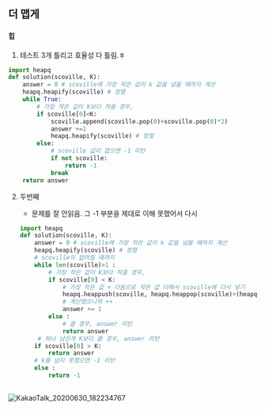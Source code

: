 ## 더 맵게

#### 힙

1. 테스트 3개 틀리고 효율성 다 틀림.ㅎ

```python
import heapq
def solution(scoville, K):
    answer = 0 # scoville에 가장 작은 값이 k 값을 넘을 때까지 계산
    heapq.heapify(scoville) # 정렬
    while True:
        # 가장 작은 값이 K보다 작을 경우,
        if scoville[0]<K:
            scoville.append(scoville.pop(0)+scoville.pop(0)*2)
            answer +=1
            heapq.heapify(scoville) # 정렬 
        else:
            # scoville 값이 없으면 -1 리턴
            if not scoville:
                return -1
            break
    return answer
```

2. 두번째

   - 문제를 잘 안읽음. 그 -1 부분을 제대로 이해 못했어서 다시

   ```python
   import heapq
   def solution(scoville, K):
       answer = 0 # scoville에 가장 작은 값이 k 값을 넘을 때까지 계산
       heapq.heapify(scoville) # 정렬 
       # scoville이 없어질 때까지 
       while len(scoville)>1 :
           # 가장 작은 값이 K보다 작을 경우,
           if scoville[0] < K:
               # 가장 작은 값 + 다음으로 작은 값 더해서 scoville에 다시 넣기
               heapq.heappush(scoville, heapq.heappop(scoville)+(heapq.heappop(scoville)*2))
               # 계산했으니까 ++
               answer += 1
           else :
               # 클 경우, answer 리턴
               return answer
        # 하나 남은게 K보다 클 경우, answer 리턴
       if scoville[0] > K:
           return answer
       # k를 넘지 못했으면 -1 리턴 
       else :
           return -1
      
   ```


![KakaoTalk_20200630_182234767](https://user-images.githubusercontent.com/39898938/86109192-12058580-baff-11ea-904c-5a594a946c07.jpg)